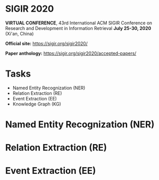 # SIGIR 2020
**VIRTUAL CONFERENCE**, 43rd International ACM SIGIR Conference on Research and Development in Information Retrieval **July 25-30, 2020** (Xi'an, China)
  
**Official site:** <https://sigir.org/sigir2020/>
  
**Paper anthology:** <https://sigir.org/sigir2020/accepted-papers/>
# Tasks
- Named Entity Recognization (NER)
- Relation Extraction (RE)
- Event Extraction (EE)
- Knowledge Graph (KG)


# Named Entity Recognization (NER)

# Relation Extraction (RE)

# Event Extraction (EE)
